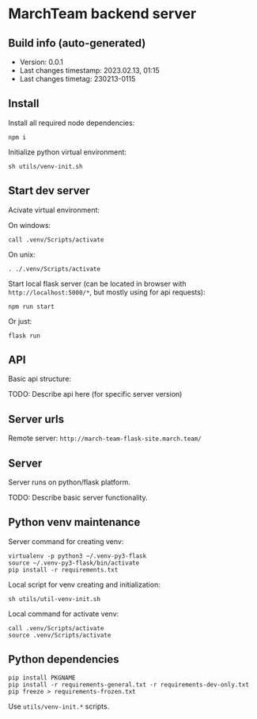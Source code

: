 <!--
 @since 2023.02.09, 16:49
 @changed 2023.02.09, 16:49
-->

# MarchTeam backend server


## Build info (auto-generated)

- Version: 0.0.1
- Last changes timestamp: 2023.02.13, 01:15
- Last changes timetag: 230213-0115


## Install

Install all required node dependencies:

```
npm i
```

Initialize python virtual environment:

```
sh utils/venv-init.sh
```


## Start dev server

Acivate virtual environment:

On windows:

```
call .venv/Scripts/activate
```

On unix:

```
. ./.venv/Scripts/activate
```

Start local flask server (can be located in browser with `http://localhost:5000/*`, but mostly using for api requests):

```
npm run start
```

Or just:

```
flask run
```


## API

Basic api structure:

TODO: Describe api here (for specific server version)


## Server urls

Remote server: `http://march-team-flask-site.march.team/`


## Server

Server runs on python/flask platform.

TODO: Describe basic server functionality.


## Python venv maintenance

Server command for creating venv:

```
virtualenv -p python3 ~/.venv-py3-flask
source ~/.venv-py3-flask/bin/activate
pip install -r requirements.txt
```

Local script for venv creating and initialization:

```
sh utils/util-venv-init.sh
```

Local command for activate venv:

```
call .venv/Scripts/activate
source .venv/Scripts/activate
```


## Python dependencies

```
pip install PKGNAME
pip install -r requirements-general.txt -r requirements-dev-only.txt
pip freeze > requirements-frozen.txt
```

Use `utils/venv-init.*` scripts.

